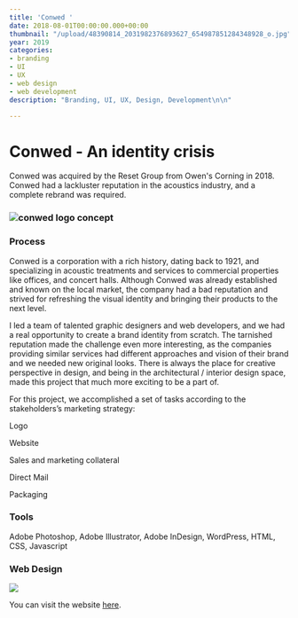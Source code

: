 ```yaml
---
title: 'Conwed '
date: 2018-08-01T00:00:00.000+00:00
thumbnail: "/upload/48390814_2031982376893627_654987851284348928_o.jpg"
year: 2019
categories:
- branding
- UI
- UX
- web design
- web development
description: "Branding, UI, UX, Design, Development\n\n"

---
```

# Conwed - An identity crisis

Conwed was acquired by the Reset Group from Owen's Corning in 2018. Conwed had a lackluster reputation in the acoustics industry, and a complete rebrand was required.

### ![conwed logo concept](/upload/conwed-logo-concept.png "Conwed Logo Concept")

### Process

Conwed is a corporation with a rich history, dating back to 1921, and specializing in acoustic treatments and services to commercial properties like offices, and concert halls. Although Conwed was already established and known on the local market, the company had a bad reputation and strived for refreshing the visual identity and bringing their products to the next level.

I led a team of talented graphic designers and web developers, and we had a real opportunity to create a brand identity from scratch. The tarnished reputation made the challenge even more interesting, as the companies providing similar services had different approaches and vision of their brand and we needed new original looks. There is always the place for creative perspective in design, and being in the architectural / interior design space, made this project that much more exciting to be a part of.

For this project, we accomplished a set of tasks according to the stakeholders’s marketing strategy:

Logo

Website

Sales and marketing collateral

Direct Mail

Packaging

### Tools

Adobe Photoshop, Adobe Illustrator, Adobe InDesign, WordPress, HTML, CSS, Javascript

### Web Design

![](/upload/conwed-website-2020.png)

You can visit the website [here](www.conwed.com "conwed").